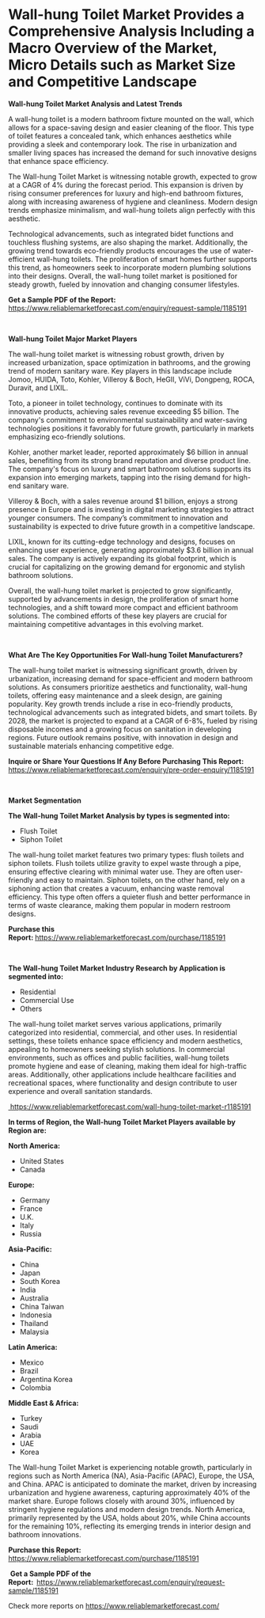 <p><h1>Wall-hung Toilet Market Provides a Comprehensive Analysis Including a Macro Overview of the Market, Micro Details such as Market Size and Competitive Landscape</h1></p><p><strong>Wall-hung Toilet Market Analysis and Latest Trends</strong></p>
<p><p>A wall-hung toilet is a modern bathroom fixture mounted on the wall, which allows for a space-saving design and easier cleaning of the floor. This type of toilet features a concealed tank, which enhances aesthetics while providing a sleek and contemporary look. The rise in urbanization and smaller living spaces has increased the demand for such innovative designs that enhance space efficiency.</p><p>The Wall-hung Toilet Market is witnessing notable growth, expected to grow at a CAGR of 4% during the forecast period. This expansion is driven by rising consumer preferences for luxury and high-end bathroom fixtures, along with increasing awareness of hygiene and cleanliness. Modern design trends emphasize minimalism, and wall-hung toilets align perfectly with this aesthetic.</p><p>Technological advancements, such as integrated bidet functions and touchless flushing systems, are also shaping the market. Additionally, the growing trend towards eco-friendly products encourages the use of water-efficient wall-hung toilets. The proliferation of smart homes further supports this trend, as homeowners seek to incorporate modern plumbing solutions into their designs. Overall, the wall-hung toilet market is positioned for steady growth, fueled by innovation and changing consumer lifestyles.</p></p>
<p><strong>Get a Sample PDF of the Report:&nbsp;</strong> <a href="https://www.reliablemarketforecast.com/enquiry/request-sample/1185191?utm_campaign=1900&utm_medium=2&utm_source=Github&utm_content=ia&utm_term=11012025&utm_id=wall-hung-toilet">https://www.reliablemarketforecast.com/enquiry/request-sample/1185191</a></p>
<p>&nbsp;</p>
<p><strong>Wall-hung Toilet Major Market Players</strong></p>
<p><p>The wall-hung toilet market is witnessing robust growth, driven by increased urbanization, space optimization in bathrooms, and the growing trend of modern sanitary ware. Key players in this landscape include Jomoo, HUIDA, Toto, Kohler, Villeroy & Boch, HeGII, ViVi, Dongpeng, ROCA, Duravit, and LIXIL.</p><p>Toto, a pioneer in toilet technology, continues to dominate with its innovative products, achieving sales revenue exceeding $5 billion. The company's commitment to environmental sustainability and water-saving technologies positions it favorably for future growth, particularly in markets emphasizing eco-friendly solutions.</p><p>Kohler, another market leader, reported approximately $6 billion in annual sales, benefiting from its strong brand reputation and diverse product line. The company's focus on luxury and smart bathroom solutions supports its expansion into emerging markets, tapping into the rising demand for high-end sanitary ware.</p><p>Villeroy & Boch, with a sales revenue around $1 billion, enjoys a strong presence in Europe and is investing in digital marketing strategies to attract younger consumers. The company’s commitment to innovation and sustainability is expected to drive future growth in a competitive landscape.</p><p>LIXIL, known for its cutting-edge technology and designs, focuses on enhancing user experience, generating approximately $3.6 billion in annual sales. The company is actively expanding its global footprint, which is crucial for capitalizing on the growing demand for ergonomic and stylish bathroom solutions.</p><p>Overall, the wall-hung toilet market is projected to grow significantly, supported by advancements in design, the proliferation of smart home technologies, and a shift toward more compact and efficient bathroom solutions. The combined efforts of these key players are crucial for maintaining competitive advantages in this evolving market.</p></p>
<p>&nbsp;</p>
<p><strong>What Are The Key Opportunities For Wall-hung Toilet Manufacturers?</strong></p>
<p><p>The wall-hung toilet market is witnessing significant growth, driven by urbanization, increasing demand for space-efficient and modern bathroom solutions. As consumers prioritize aesthetics and functionality, wall-hung toilets, offering easy maintenance and a sleek design, are gaining popularity. Key growth trends include a rise in eco-friendly products, technological advancements such as integrated bidets, and smart toilets. By 2028, the market is projected to expand at a CAGR of 6-8%, fueled by rising disposable incomes and a growing focus on sanitation in developing regions. Future outlook remains positive, with innovation in design and sustainable materials enhancing competitive edge.</p></p>
<p><strong>Inquire or Share Your Questions If Any Before Purchasing This Report:</strong> <a href="https://www.reliablemarketforecast.com/enquiry/pre-order-enquiry/1185191?utm_campaign=1900&utm_medium=2&utm_source=Github&utm_content=ia&utm_term=11012025&utm_id=wall-hung-toilet">https://www.reliablemarketforecast.com/enquiry/pre-order-enquiry/1185191</a></p>
<p>&nbsp;</p>
<p><strong>Market Segmentation</strong></p>
<p><strong>The Wall-hung Toilet Market Analysis by types is segmented into:</strong></p>
<p><ul><li>Flush Toilet</li><li>Siphon Toilet</li></ul></p>
<p><p>The wall-hung toilet market features two primary types: flush toilets and siphon toilets. Flush toilets utilize gravity to expel waste through a pipe, ensuring effective clearing with minimal water use. They are often user-friendly and easy to maintain. Siphon toilets, on the other hand, rely on a siphoning action that creates a vacuum, enhancing waste removal efficiency. This type often offers a quieter flush and better performance in terms of waste clearance, making them popular in modern restroom designs.</p></p>
<p><strong>Purchase this Report:&nbsp;</strong><a href="https://www.reliablemarketforecast.com/purchase/1185191?utm_campaign=1900&utm_medium=2&utm_source=Github&utm_content=ia&utm_term=11012025&utm_id=wall-hung-toilet">https://www.reliablemarketforecast.com/purchase/1185191</a></p>
<p>&nbsp;</p>
<p><strong>The Wall-hung Toilet Market Industry Research by Application is segmented into:</strong></p>
<p><ul><li>Residential</li><li>Commercial Use</li><li>Others</li></ul></p>
<p><p>The wall-hung toilet market serves various applications, primarily categorized into residential, commercial, and other uses. In residential settings, these toilets enhance space efficiency and modern aesthetics, appealing to homeowners seeking stylish solutions. In commercial environments, such as offices and public facilities, wall-hung toilets promote hygiene and ease of cleaning, making them ideal for high-traffic areas. Additionally, other applications include healthcare facilities and recreational spaces, where functionality and design contribute to user experience and overall sanitation standards.</p></p>
<p><a href="https://www.reliablemarketforecast.com/wall-hung-toilet-market-r1185191?utm_campaign=1900&utm_medium=2&utm_source=Github&utm_content=ia&utm_term=11012025&utm_id=wall-hung-toilet">&nbsp;https://www.reliablemarketforecast.com/wall-hung-toilet-market-r1185191</a></p>
<p><strong>In terms of Region, the Wall-hung Toilet Market Players available by Region are:</strong></p>
<p>
    <p> <strong> North America: </strong>
        <ul>
            <li>United States</li>
            <li>Canada</li>
        </ul>
        </p> 
    <p> <strong> Europe: </strong>
        <ul>
            <li>Germany</li>
            <li>France</li>
            <li>U.K.</li>
            <li>Italy</li>
            <li>Russia</li>
        </ul>
        </p> 
    <p> <strong> Asia-Pacific: </strong>
        <ul>
            <li>China</li>
            <li>Japan</li>
            <li>South Korea</li>
            <li>India</li>
            <li>Australia</li>
            <li>China Taiwan</li>
            <li>Indonesia</li>
            <li>Thailand</li>
            <li>Malaysia</li>
        </ul>
        </p> 
    <p> <strong> Latin America: </strong>
        <ul>
            <li>Mexico</li>
            <li>Brazil</li>
            <li>Argentina Korea</li>
            <li>Colombia</li>
        </ul>
        </p> 
    <p> <strong> Middle East & Africa: </strong>
        <ul>
            <li>Turkey</li>
            <li>Saudi</li>
            <li>Arabia</li>
            <li>UAE</li>
            <li>Korea</li>
        </ul>
    </p>
    </p>
<p><p>The Wall-hung Toilet Market is experiencing notable growth, particularly in regions such as North America (NA), Asia-Pacific (APAC), Europe, the USA, and China. APAC is anticipated to dominate the market, driven by increasing urbanization and hygiene awareness, capturing approximately 40% of the market share. Europe follows closely with around 30%, influenced by stringent hygiene regulations and modern design trends. North America, primarily represented by the USA, holds about 20%, while China accounts for the remaining 10%, reflecting its emerging trends in interior design and bathroom innovations.</p></p>
<p><strong>Purchase this Report: </strong><a href="https://www.reliablemarketforecast.com/purchase/1185191?utm_campaign=1900&utm_medium=2&utm_source=Github&utm_content=ia&utm_term=11012025&utm_id=wall-hung-toilet">https://www.reliablemarketforecast.com/purchase/1185191</a></p>
<p>&nbsp;<strong>Get a Sample PDF of the Report:&nbsp;&nbsp;</strong><a href="https://www.reliablemarketforecast.com/enquiry/request-sample/1185191?utm_campaign=1900&utm_medium=2&utm_source=Github&utm_content=ia&utm_term=11012025&utm_id=wall-hung-toilet">https://www.reliablemarketforecast.com/enquiry/request-sample/1185191</a></p>
<p><strong></strong></p>
<p>Check more reports on <a href="https://www.reliablemarketforecast.com/?utm_campaign=1900&utm_medium=2&utm_source=Github&utm_content=ia&utm_term=11012025&utm_id=wall-hung-toilet">https://www.reliablemarketforecast.com/</a></p>